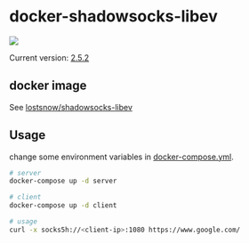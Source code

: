 # docker-shadowsocks-libev

[![](https://travis-ci.org/lostsnow/docker-shadowsocks-libev.svg)](https://travis-ci.org/lostsnow/docker-shadowsocks-libev)

Current version: [2.5.2][1]

## docker image

See [lostsnow/shadowsocks-libev][2]

## Usage

change some environment variables in [docker-compose.yml][3].

```bash
# server
docker-compose up -d server

# client
docker-compose up -d client

# usage
curl -x socks5h://<client-ip>:1080 https://www.google.com/
```

[1]: https://github.com/shadowsocks/shadowsocks-libev/releases
[2]: https://hub.docker.com/r/lostsnow/shadowsocks-libev/
[3]: https://github.com/lostsnow/docker-shadowsocks-libev/blob/master/docker-compose.yml
